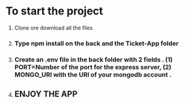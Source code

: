 # To start the project

1) Clone ore download all the files
2) ### Type npm install on the back and the Ticket-App folder
3) ### Create an .env file in the back folder with 2 fields . (1) PORT=Number of the port for the express server, (2) MONGO_URI with the URI of your mongodb account .
4) ## ENJOY THE APP
